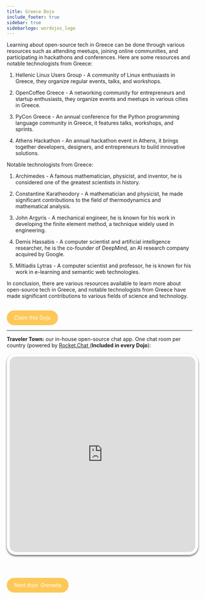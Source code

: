 ```yaml
---
title: Greece Dojo
include_footer: true
sidebar: true
sidebarlogo: wordojos_logo
---
```


Learning about open-source tech in Greece can be done through various resources such as attending meetups, joining online communities, and participating in hackathons and conferences. Here are some resources and notable technologists from Greece:

1.  Hellenic Linux Users Group - A community of Linux enthusiasts in Greece, they organize regular events, talks, and workshops.
    
2.  OpenCoffee Greece - A networking community for entrepreneurs and startup enthusiasts, they organize events and meetups in various cities in Greece.
    
3.  PyCon Greece - An annual conference for the Python programming language community in Greece, it features talks, workshops, and sprints.
    
4.  Athens Hackathon - An annual hackathon event in Athens, it brings together developers, designers, and entrepreneurs to build innovative solutions.
    

Notable technologists from Greece:

1.  Archimedes - A famous mathematician, physicist, and inventor, he is considered one of the greatest scientists in history.
    
2.  Constantine Karatheodory - A mathematician and physicist, he made significant contributions to the field of thermodynamics and mathematical analysis.
    
3.  John Argyris - A mechanical engineer, he is known for his work in developing the finite element method, a technique widely used in engineering.
    
4.  Demis Hassabis - A computer scientist and artificial intelligence researcher, he is the co-founder of DeepMind, an AI research company acquired by Google.
    
5.  Miltiadis Lytras - A computer scientist and professor, he is known for his work in e-learning and semantic web technologies.
    

In conclusion, there are various resources available to learn more about open-source tech in Greece, and notable technologists from Greece have made significant contributions to various fields of science and technology.

<br>
<html>
  <head>
    <style>
      .button {
        display: inline-block;
        padding: 20px 20px;
        text-align: center;
        text-decoration: none;
        color: #ffffff;
        background-color: #FDC858;
        border-radius: 33px;
        outline: none;
        line-height:  0%;
      }
    </style>
  </head>
  <body>
    <a class="button" href="https://blog.workdojos.com/Greece" target="_blank">Claim this Dojo</a>
  </body>
</html>
<br>

---


**Traveler Town:**   our in-house open-source chat app.  One chat room per country (powered by <a href="https://rocket.chat" >Rocket.Chat </a>  (**Included in every Dojo**):  

<iframe src="https://chat.traveler.town/channel/Greece" style="width: 100%;height: 530px;padding: 8px; box-shadow: 0 3px 5px rgba(0,0,0,.6);border-radius: 25px;overflow: hidden;border: none;" align="middle"></iframe>


<br><br>

<html>
  <head>
    <style>
      .button {
        display: inline-block;
        padding: 20px 20px;
        text-align: center;
        text-decoration: none;
        color: #ffffff;
        background-color: #FDC858;
        border-radius: 33px;
        outline: none;
        line-height:  %;
      }
    </style>
  </head>
  <body>
    <a class="button" href="https://workdojos.com/Grenada">Next dojo:  Grenada</a>
  </body>
</html>